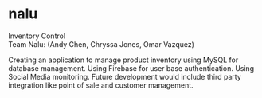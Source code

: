 # nalu

Inventory Control  
Team Nalu:
(Andy Chen, Chryssa Jones, Omar Vazquez)

Creating an application to manage product inventory using MySQL for database management. Using Firebase for user base authentication. Using Social Media monitoring. Future development would include third party integration like point of sale and customer management.




